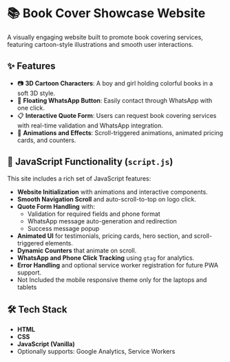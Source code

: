 # 📚 Book Cover Showcase Website

A visually engaging website built to promote book covering services, featuring cartoon-style illustrations and smooth user interactions.

## ✨ Features

- 📷 **3D Cartoon Characters**: A boy and girl holding colorful books in a soft 3D style.
- 💬 **Floating WhatsApp Button**: Easily contact through WhatsApp with one click.
- 📋 **Interactive Quote Form**: Users can request book covering services with real-time validation and WhatsApp integration.
- 🧠 **Animations and Effects**: Scroll-triggered animations, animated pricing cards, and counters.

## 🧠 JavaScript Functionality (`script.js`)

This site includes a rich set of JavaScript features:
- **Website Initialization** with animations and interactive components.
- **Smooth Navigation Scroll** and auto-scroll-to-top on logo click.
- **Quote Form Handling** with:
  - Validation for required fields and phone format
  - WhatsApp message auto-generation and redirection
  - Success message popup
- **Animated UI** for testimonials, pricing cards, hero section, and scroll-triggered elements.
- **Dynamic Counters** that animate on scroll.
- **WhatsApp and Phone Click Tracking** using `gtag` for analytics.
- **Error Handling** and optional service worker registration for future PWA support.
- Not Included the mobile responsive theme only for the laptops and tablets

## 🛠️ Tech Stack

- **HTML**
- **CSS**
- **JavaScript (Vanilla)**
- Optionally supports: Google Analytics, Service Workers

